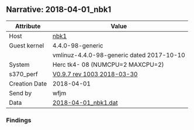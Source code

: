 ## Narrative: 2018-04-01_nbk1

| Attribute | Value |
| --------- | ----- |
| Host   | [nbk1](hostinfo_nbk1.md) |
| Guest kernel | 4.4.0-98-generic |
|             | vmlinuz-4.4.0-98-generic dated 2017-10-10 |
| System | Herc tk4- 08 (NUMCPU=2 MAXCPU=2) |
| s370_perf | [V0.9.7  rev  1003  2018-03-30](https://github.com/wfjm/s370-perf/blob/2685ff0/codes/s370_perf.asm) |
| Creation Date | 2018-04-01 |
| Send by | wfjm |
| Data | [2018-04-01_nbk1.dat](../data/2018-04-01_nbk1.dat) |

### Findings

